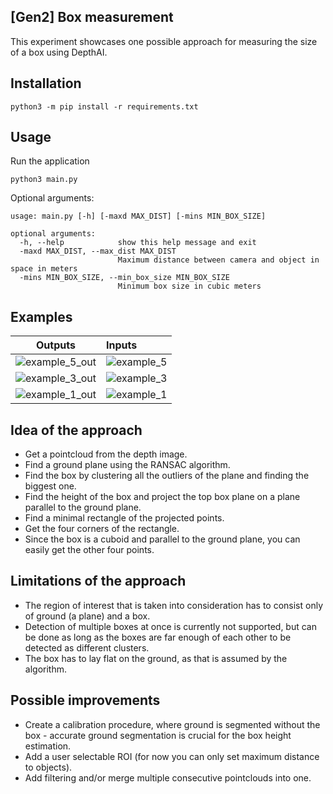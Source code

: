 ## [Gen2] Box measurement

This experiment showcases one possible approach for measuring the size of a box using DepthAI.

## Installation
```
python3 -m pip install -r requirements.txt
```

## Usage

Run the application

```
python3 main.py
```

Optional arguments:
```
usage: main.py [-h] [-maxd MAX_DIST] [-mins MIN_BOX_SIZE]

optional arguments:
  -h, --help            show this help message and exit
  -maxd MAX_DIST, --max_dist MAX_DIST
                        Maximum distance between camera and object in space in meters
  -mins MIN_BOX_SIZE, --min_box_size MIN_BOX_SIZE
                        Minimum box size in cubic meters
```

## Examples
Outputs                                    | Inputs
:----------------------------------------:|:---------------------|
![example_5_out](https://user-images.githubusercontent.com/47612463/177592137-169290fb-a359-4663-9030-050a661b5196.png) | ![example_5](https://user-images.githubusercontent.com/47612463/177592142-bead0286-8934-4c4f-b14f-12e162ff3330.png) 
![example_3_out](https://user-images.githubusercontent.com/47612463/177592144-faba302c-4bf6-42f2-9d32-7f69a4a0db02.png) | ![example_3](https://user-images.githubusercontent.com/47612463/177592146-02c191ae-fde7-4790-98ea-2da3da5579a3.png)
![example_1_out](https://user-images.githubusercontent.com/47612463/177592149-045326d6-cc7b-4751-b34e-0fefd951a3d8.png) |  ![example_1](https://user-images.githubusercontent.com/47612463/177592151-3cced47a-9a18-4a15-8ff2-1ecbdecaba7b.png)

## Idea of the approach
  * Get a pointcloud from the depth image.
  * Find a ground plane using the RANSAC algorithm.
  * Find the box by clustering all the outliers of the plane and finding the biggest one.
  * Find the height of the box and project the top box plane on a plane parallel to the ground plane.
  * Find a minimal rectangle of the projected points.
  * Get the four corners of the rectangle.
  * Since the box is a cuboid and parallel to the ground plane, you can easily get the other four points.


## Limitations of the approach
  * The region of interest that is taken into consideration has to consist only of ground (a plane) and a box.
  * Detection of multiple boxes at once is currently not supported, but can be done as long as the boxes are far enough of each other to be detected as different clusters.
  * The box has to lay flat on the ground, as that is assumed by the algorithm.

## Possible improvements
  * Create a calibration procedure, where ground is segmented without the box - accurate ground segmentation is crucial for the box height estimation.
  * Add a user selectable ROI (for now you can only set maximum distance to objects).
  * Add filtering and/or merge multiple consecutive pointclouds into one.